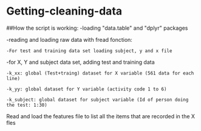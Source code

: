 # Getting-cleaning-data

##How the script is working:
  -loading "data.table" and "dplyr" packages
  
  -reading and loading raw data with fread fonction:
  
    -For test and training data set loading subject, y and x file
    
  -for X, Y and subject data set, adding test and training data
 
  	-k_xx: global (Test+traing) dataset for X variable (561 data for each line)
 
  	-k_yy: global dataset for Y variable (activity code 1 to 6)
 
  	-k_subject: global dataset for subject variable (Id of person doing the test: 1:30)
  
  Read and load the features file to list all the items that are recorded in the X fles
  
  
  
  
  
  
    
